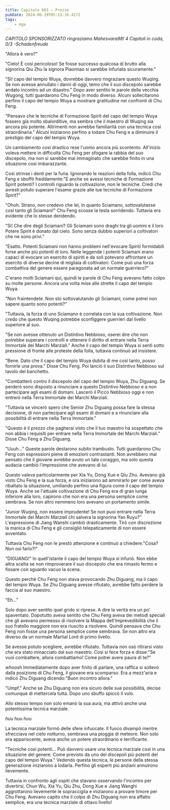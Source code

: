 ```yaml
---
title: Capitolo 663 – Prezzo
pubDate: 2024-06-19T05:13:16.417Z
tags:
    - mga
---
```



<em>CAPITOLO SPONSORIZZATO ringraziamo Mahesvara98!
4 Capitoli in coda, 0/3
-Schadenfreude</em>


"Allora è vero?"


"Cielo! È così pericoloso! Se fosse successo qualcosa di brutto alla signorina Qiu Zhu la signora Piaomiao si sarebbe infuriata sicuramente."


"Sì! capo del tempio Wuya, dovrebbe davvero ringraziare questo Wuqing. Se non avesse annullato i danni di oggi, temo che il suo discepolo sarebbe andato incontro ad un disastro." Dopo aver sentito le parole della vecchia Wugong, tutti guardarono Chu Feng in modo diverso. Alcuni sollecitarono perfino il capo del tempio Wuya a mostrare gratitudine nei confronti di Chu Feng.


"Pensavo che le tecniche di Formazione Spirit del capo del tempio Wuya fossero già molto sbalorditive, ma sembra che il maestro di Wuqing sia ancora più potente. Altrimenti non avrebbe familiarità con una tecnica così straordinaria." Alcuni iniziarono perfino a lodare Chu Feng e a diminuire il prestigio del capo del tempio Wuya.


Un cambiamento così drastico rese l'uomo ancora più scontento. All'inizio voleva mettere in difficoltà Chu Feng per sfogare la rabbia del suo discepolo, ma non si sarebbe mai immaginato che sarebbe finito in una situazione così imbarazzante.


Così strinse i denti per la furia. Ignorando le reazioni della folla, indicò Chu Feng e sbuffò freddamente:"E anche se avessi tecniche di Formazione Spirit potenti? I controlli riguardo la coltivazione, non le tecniche. Credi che avresti potuto superare l'esame grazie alle tue tecniche di Formazione Spirit?"


"Ohoh. Strano, non credevo che lei, in quanto Sciamano, sottovalutasse così tanto gli Sciamani!" Chu Feng scosse la testa sorridendo. Tuttavia era evidente che lo stesse deridendo.


"Sì! Che dire degli Sciamani? Gli Sciamani sono draghi tra gli uomini e il loro Potere Spirit è donato dal cielo. Sono senza dubbio superiori a coltivatori che ne sono privi."


"Esatto. Potenti Sciamani non hanno problemi nell'evocare Spiriti formidabili forse anche più potenti di loro. Nelle leggende i potenti Sciamani erano capaci di evocare un esercito di spiriti e da soli potevano affrontare un esercito di diverse decine di migliaia di coltivatori. Come può una forza combattiva del genere essere paragonata ad un normale guerriero?"


C'erano molti Sciamani qui, quindi le parole di Chu Feng avevano fatto colpo su molte persone. Ancora una volta mise alle strette il capo del tempio Wuya.


"Non fraintendete. Non sto sottovalutando gli Sciamani, come potrei non sapere quanto sono potenti?"


"Tuttavia, la forza di uno Sciamano è correlata con la sua coltivazione. Non credo che questo Wuqing potrebbe sconfiggere guerrieri dal livello superiore al suo.


"Se non avesse ottenuto un Distintivo Nebbioso, oserei dire che non potrebbe superare i controlli e ottenere il diritto di entrare nella Terra Immortale dei Marchi Marziali." Anche il capo del tempio Wuya si sentì sotto pressione di fronte alle proteste della folla, tuttavia continuò ad insistere.


"Bene. Dato che il capo del tempio Wuya dubita di me così tanto, posso fornirle una prova." Disse Chu Feng. Poi lanciò il suo Distintivo Nebbioso sul tavolo del banchetto.


"Combatterò contro il discepolo del capo del tempio Wuya, Zhu Diguang. Se perderò sono disposto a rinunciare a questo Distintivo Nebbioso e a non partecipare agli esami di domani. Lascerò il Picco Nebbioso oggi e non entrerò nella Terra Immortale dei Marchi Marziali.


"Tuttavia se vincerò spero che Senior Zhu Diguang possa fare la stessa decisione, di non partecipare agli esami di domani e a rinunciare alla possibilità di entrare nella Terra Immortale."


"Questo è il prezzo che pagherai visto che il tuo maestro ha sospettato che non abbia i requisiti per entrare nella Terra Immortale dei Marchi Marziali." Disse Chu Feng a Zhu Diguang.


"Uuuh..." Queste parole destarono subito trambusto. Tutti guardarono Chu Feng con espressioni piene di emozioni contrastanti. Non avrebbero mai pensato che il giovane avrebbe avuto un tale coraggio, ma solo questa audacia cambiò l'impressione che avevano di lui.


Questo valeva particolarmente per Xia Yu, Dong Xue e Qiu Zhu. Avevano già visto Chu Feng e la sua forza, e ora iniziarono ad ammirarlo per come aveva ribaltato la situazione, umiliando perfino una figura come il capo del tempio Wuya. Anche se l'attuale coltivazione di Chu Feng era di gran lunga inferiore alla loro, capirono che non era una persona semplice come sembrava. Se non altro nemmeno loro avevano un portamento simile.


"Junior Wuqing, non essere imprudente! Se non puoi entrare nella Terra Immortale dei Marchi Marziali chi salvera la signorina Yan Ruyu?" L'espressione di Jiang Wanshi cambiò drasticamente. Tirò con discrezione la manica di Chu Feng e gli consigliò telepaticamente di non essere avventato.


Tuttavia Chu Feng non le prestò attenzione e continuò a chiedere:"Cosa? Non osi farlo?!"


"DIGUANG!" In quell'istante il capo del tempio Wuya si infuriò. Non ebbe altra scelta se non rimproverare il suo discepolo che era rimasto fermo e fissare con sguardo vacuo la scena.


Questo perché Chu Feng non stava provocando Zhu Diguang, ma il capo del tempio Wuya. Se Zhu Diguang avesse rifiutato, avrebbe fatto perdere la faccia al suo maestro.


"Eh..."


Solo dopo aver sentito quel grido si riprese. A dire la verità era un po' spaventato. Dopotutto aveva sentito che Chu Feng aveva dei metodi speciali che gli avevano permesso di risolvere la Mappa dell'Imprevedibilità che il suo fratello maggiore non era riuscito a risolvere. Quindi pensava che Chu Feng non fosse una persona semplice come sembrava. Se non altro era diverso da un normale Martial Lord di primo livello.


Se avesse potuto scegliere, avrebbe rifiutato. Tuttavia non osò ritirarsi visto che era stato minacciato dal suo maestro. Così si fece forza e disse:"Se vuoi combattere, allora combattiamo! Come potrei avere paura di te?"


*whoosh* Immediatamente dopo aver finito di parlare, una raffica si sollevò dalla posizione di Chu Feng, il giovane era scomparso. Era a mezz'aria e indicò Zhu Diguang dicendo:"Buon incontro allora."


"Umpf." Anche se Zhu Diguang non era sicuro delle sue possibilità, decise comunque di mettercela tutta. Dopo uno sbuffo spiccò il volo.


Allo stesso tempo non solo emanò la sua aura, ma attivò anche una potentissima tecnica marziale.


*huu huu huu*


La tecnica marziale formò delle sfere infuocate. Il fuoco divampò mentre sfrecciava nel cielo notturno, sembrava una pioggia di meteore. Non solo era appariscente, aveva anche un potere straordinario e terrificante.


"Tecniche così potenti... Può davvero usare una tecnica marziale così in una situazione del genere. Come previsto da uno dei discepoli più potenti del capo del tempio Wuya." Vedendo questa tecnica, le persone della stessa generazione iniziarono a lodarla. Perfino gli esperti più anziani annuirono lievemente.


Tuttavia in confronto agli ospiti che stavano osservando l'incontro per divertirsi, Chun Wu, Xia Yu, Qiu Zhu, Dong Xue e Jiang Wanghi aggrottarono lievemente le sopracciglia e iniziarono a provare timore per Chu Feng. Avevano capito che il colpo di Zhu Diguang non era affatto semplice, era una tecnica marziale di ottavo livello!
                                


                                



